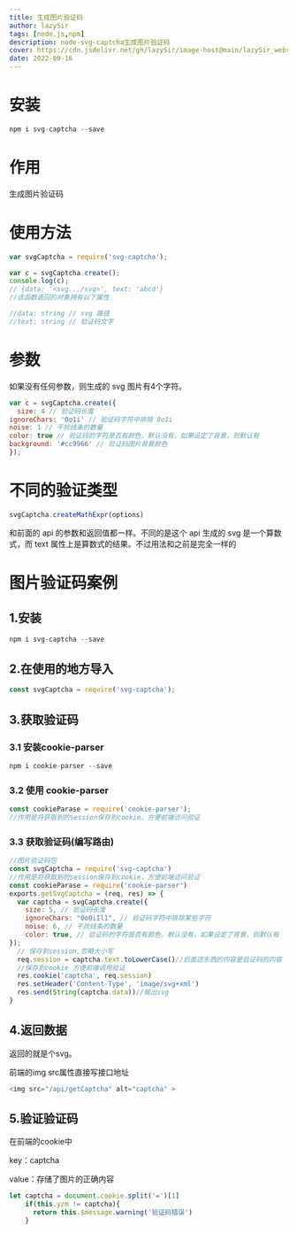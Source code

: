 ```yaml
---
title: 生成图片验证码
author: lazySir
tags: [node.js,npm]
description: node-svg-captcha生成图片验证码
cover: https://cdn.jsdelivr.net/gh/lazySir/image-host@main/lazySir_website/blog/node.js/cover.png
date: 2022-09-16
---
```


# 安装

```JavaScript
npm i svg-captcha --save
```

# 作用

生成图片验证码

# 使用方法

```JavaScript
var svgCaptcha = require('svg-captcha');

var c = svgCaptcha.create();
console.log(c);
// {data: '<svg.../svg>', text: 'abcd'}
//该函数返回的对象拥有以下属性

//data: string // svg 路径
//text: string // 验证码文字

```

# 参数

如果没有任何参数，则生成的 svg 图片有4个字符。

```JavaScript
var c = svgCaptcha.create({
  size: 4 // 验证码长度
ignoreChars: '0o1i' // 验证码字符中排除 0o1i
noise: 1 // 干扰线条的数量
color: true // 验证码的字符是否有颜色，默认没有，如果设定了背景，则默认有
background: '#cc9966' // 验证码图片背景颜色
});
```

# 不同的验证类型

```JavaScript
svgCaptcha.createMathExpr(options)
```

和前面的 api 的参数和返回值都一样。不同的是这个 api 生成的 svg 是一个算数式，而 text 属性上是算数式的结果。不过用法和之前是完全一样的

# 图片验证码案例

## 1.安装

```JavaScript
npm i svg-captcha --save
```

## 2.在使用的地方导入

```JavaScript
const svgCaptcha = require('svg-captcha');
```

## 3.获取验证码

### 3.1 安装cookie-parser 

```JavaScript
npm i cookie-parser --save
```

### 3.2 使用 cookie-parser

```JavaScript
const cookieParase = require('cookie-parser');
//作用是将获取到的session保存到cookie，方便前端访问验证
```

### 3.3 获取验证码(编写路由)

```JavaScript
//图片验证码包
const svgCaptcha = require('svg-captcha')
//作用是将获取到的session保存到cookie，方便前端访问验证
const cookieParase = require('cookie-parser')
exports.getSvgCaptcha = (req, res) => {
  var captcha = svgCaptcha.create({
    size: 5, // 验证码长度
    ignoreChars: "0oOiIl1", // 验证码字符中排除某些字符
    noise: 6, // 干扰线条的数量
    color: true, // 验证码的字符是否有颜色，默认没有，如果设定了背景，则默认有
});
  // 保存到session,忽略大小写
  req.session = captcha.text.toLowerCase()//后面这东西的内容是验证码的内容
  //保存到cookie 方便前端调用验证
  res.cookie('captcha', req.session)
  res.setHeader('Content-Type', 'image/svg+xml')
  res.send(String(captcha.data))//输出svg
}

```

## 4.返回数据

返回的就是个svg。

前端的img src属性直接写接口地址

```JavaScript
<img src="/api/getCaptcha" alt="captcha" >
```

## 5.验证验证码

在前端的cookie中

key：captcha

value：存储了图片的正确内容

```JavaScript
let captcha = document.cookie.split('=')[1]
    if(this.yzm != captcha){
      return this.$message.warning('验证码错误')
    }
```

